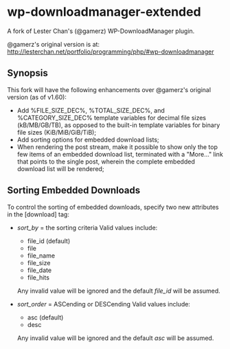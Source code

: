 wp-downloadmanager-extended
===========================

A fork of Lester Chan's (@gamerz) WP-DownloadManager plugin.

@gamerz's original version is at:
http://lesterchan.net/portfolio/programming/php/#wp-downloadmanager

Synopsis
--------

This fork will have the following enhancements over @gamerz's original
version (as of v1.60):

* Add %FILE\_SIZE\_DEC%, %TOTAL\_SIZE\_DEC%, and %CATEGORY\_SIZE\_DEC% template 
  variables for decimal file sizes (kB/MB/GB/TB), as opposed to the built-in
  template variables for binary file sizes (KiB/MiB/GiB/TiB);
* Add sorting options for embedded download lists;
* When rendering the post stream, make it possible to show only the top few
  items of an embedded download list, terminated with a "More…" link that
  points to the single post, wherein the complete embedded download list will
  be rendered;

Sorting Embedded Downloads
--------------------------

To control the sorting of embedded downloads, specify two new attributes in the
\[download\] tag:

* *sort\_by* = the sorting criteria
  Valid values include:

    * file\_id (default)
    * file
    * file\_name
    * file\_size
    * file\_date
    * file\_hits

  Any invalid value will be ignored and the default *file\_id* will be assumed.
* *sort\_order* = ASCending or DESCending
  Valid values include:

    * asc (default)
    * desc

  Any invalid value will be ignored and the default *asc* will be assumed.
